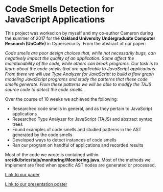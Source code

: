 # Code Smells Detection for JavaScript Applications

This project was worked on by myself and my co-author Cameron during the summer of 2017 for the <b>Oakland University Undergraduate Computer Research (UnCoRe)</b> in Cybersecurity. From the abstract of our paper:

<i>Code  smells  are  poor  design  choices  that,  while
not  necessarily  bugs,  can  negatively  impact  the  quality  of  an
application.  Some  affect  the  maintainability  of  the  code,  while
others  can  break  programs.  Our  task  is  to  learn  about  the
code smells that are applicable to JavaScript applications. From
there we will use Type Analyzer for JavaScript to build a flow
graph  modeling  JavaScript  programs  and  study  the  patterns
that these code smells generate. From these patterns we will be
able to modify the TAJS source code to detect the code smells.</i>

Over the course of 10 weeks we achieved the following:
- Researched code smells in general, and as they pertain to JavaScript applications
- Researched Type Analyzer for JavaScript (TAJS) and abstract syntax trees
- Found examples of code smells and studied patterns in the AST generated by the code smells
- Developed ways to detect instances of code smells
- Ran our program on handful of applications and recorded results

Most of the code we wrote is contained within <b>src/dk/brics/tajs/monitoring/Monitoring.java</b>. Most of the methods we implement are fired when specific AST nodes are generated or processed.

<a href="https://drive.google.com/open?id=1SBVO0elLIIsIf76855yEZpxrwsDbUguW">Link to our paper</a>

<a href="https://drive.google.com/open?id=1NL-xIbSGnnDXiO-AmE5bbpg49GrVgaEj">Link to our presentation poster</a>
